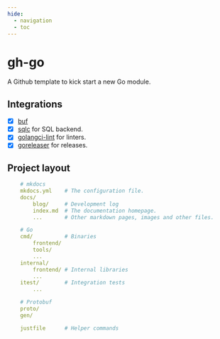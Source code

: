 ```yaml
---
hide:
  - navigation
  - toc
---
```


# gh-go

A Github template to kick start a new Go module.

## Integrations

- [x] [buf](https://buf.build/)
- [x] [sqlc](https://sqlc.dev/) for SQL backend.
- [x] [golangci-lint](https://golangci-lint.run/) for linters.
- [x] [goreleaser](https://goreleaser.com/) for releases.

## Project layout

```yaml
    # mkdocs
    mkdocs.yml    # The configuration file.
    docs/
        blog/     # Development log
        index.md  # The documentation homepage.
        ...       # Other markdown pages, images and other files.

    # Go
    cmd/          # Binaries
        frontend/
        tools/
        ...
    internal/
        frontend/ # Internal libraries
        ...
    itest/        # Integration tests
        ...

    # Protobuf
    proto/
    gen/

    justfile      # Helper commands 
```
